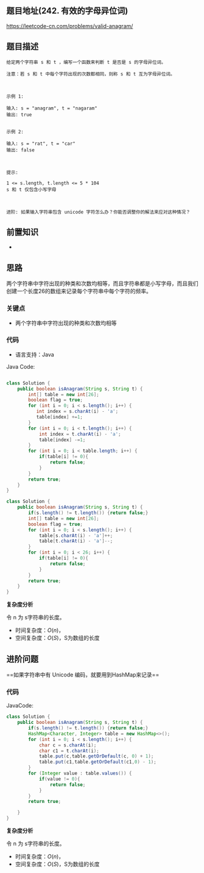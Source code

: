## 题目地址(242. 有效的字母异位词)

https://leetcode-cn.com/problems/valid-anagram/



## 题目描述

```
给定两个字符串 s 和 t ，编写一个函数来判断 t 是否是 s 的字母异位词。

注意：若 s 和 t 中每个字符出现的次数都相同，则称 s 和 t 互为字母异位词。

 

示例 1:

输入: s = "anagram", t = "nagaram"
输出: true


示例 2:

输入: s = "rat", t = "car"
输出: false

 

提示:

1 <= s.length, t.length <= 5 * 104
s 和 t 仅包含小写字母

 

进阶: 如果输入字符串包含 unicode 字符怎么办？你能否调整你的解法来应对这种情况？
```

## 前置知识

- 



## 思路
两个字符串中字符出现的种类和次数均相等，而且字符串都是小写字母，而且我们创建一个长度26的数组来记录每个字符串中每个字符的频率。

### 关键点

-  两个字符串中字符出现的种类和次数均相等

### 代码

- 语言支持：Java

Java Code:

```java

class Solution {
    public boolean isAnagram(String s, String t) {
        int[] table = new int[26];
        boolean flag = true;
        for (int i = 0; i < s.length(); i++) {
           int index = s.charAt(i) - 'a';
           table[index] +=1;
        }
        for (int i = 0; i < t.length(); i++) {
            int index = t.charAt(i) - 'a';
            table[index] -=1;
        }
        for (int i = 0; i < table.length; i++) {
            if(table[i] != 0){
                return false;
            }
        }
        return true;
    }
}


```

```java
class Solution {
    public boolean isAnagram(String s, String t) {
        if(s.length() != t.length()) {return false;}
        int[] table = new int[26];
        boolean flag = true;
        for (int i = 0; i < s.length(); i++) {
            table[s.charAt(i) - 'a']++;
            table[t.charAt(i) - 'a']--;
        }
        for (int i = 0; i < 26; i++) {
            if(table[i] != 0){
                return false;
            }
        }
        return true;
    }
}

```

**复杂度分析**

令 n 为 s字符串的长度。

- 时间复杂度：$O(n)$，
- 空间复杂度：$O(S)$，S为数组的长度

## 进阶问题


==如果字符串中有 Unicode 编码，就要用到HashMap来记录==

### 代码
JavaCode:

```java
class Solution {
    public boolean isAnagram(String s, String t) {
        if(s.length() != t.length()) {return false;}
        HashMap<Character, Integer> table = new HashMap<>();
        for (int i = 0; i < s.length(); i++) {
            char c = s.charAt(i);
            char c1 = t.charAt(i);
            table.put(c,table.getOrDefault(c, 0) + 1);
            table.put(c1,table.getOrDefault(c1,0) - 1);
        }
        for (Integer value : table.values()) {
            if(value != 0){
                return false;
            }
        }
        return true;

    }
}
```

**复杂度分析**

令 n 为 s字符串的长度。

- 时间复杂度：$O(n)$，
- 空间复杂度：$O(S)$，S为数组的长度